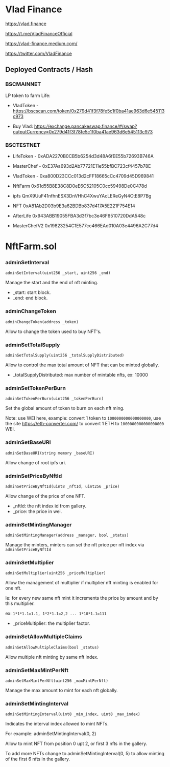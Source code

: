# Vlad Finance

https://vlad.finance 

https://t.me/VladFinanceOfficial

https://vlad-finance.medium.com/

https://twitter.com/VladFinance


## Deployed Contracts / Hash

### BSCMAINNET

LP token to farm Life:

- VladToken - https://bscscan.com/token/0x279d41f3f78fe5c1f0ba41ae963d6e545113c973
  
- Buy Vlad: https://exchange.pancakeswap.finance/#/swap?outputCurrency=0x279d41f3f78fe5c1f0ba41ae963d6e545113c973 
  

### BSCTESTNET

- LifeToken - 0xADA2270B0CB5b6254d3d48A6fEE55b72693B746A
- MasterChef - 0xE37Aa693d2Ab77721E11e55bfBC723cf4457b78E
- VladToken - 0xa800D23CCc013d2cFF18665cCc4709d45D969841
- NftFarm 0x61d55B8E38C8D0eE6C52105C0cc59498De0C478d
- ipfs QmX9UuF41nfhnESX3DnVHhC4XwuYAcLEReGyN4CtE8P7Bg 
- NFT 0xA81Ab2D03b9E3a62BDBb837d417A5E221F754E14

- AfterLife 0x943ABB19055FBA3d3f7bc3e46F6510720DdA548c
- MasterChefV2 0x19823254C1E577cc466EAd010A03e4496A2C77d4


# NftFarm.sol

### adminSetInterval

`adminSetInterval(uint256 _start, uint256 _end)`

Manage the start and the end of nft minting.

- _start: start block.
- _end: end block.

### adminChangeToken

`adminChangeToken(address _token)`

Allow to change the token used to buy NFT's.

### adminSetTotalSupply

`adminSetTotalSupply(uint256 _totalSupplyDistributed)`

Allow to control the max total amount of NFT that can be minted globally.

- _totalSupplyDistributed: max number of mintable nfts, ex: 10000

### adminSetTokenPerBurn

`adminSetTokenPerBurn(uint256 _tokenPerBurn)`

Set the global amount of token to burn on each nft ming.

Note: use WEI here, example: convert 1 token to `1000000000000000000`, use the site https://eth-converter.com/ to convert 1 ETH to `1000000000000000000` WEI.

### adminSetBaseURI

`adminSetBaseURI(string memory _baseURI)`

Allow change of root ipfs uri.

### adminSetPriceByNftId

`adminSetPriceByNftId(uint8 _nftId, uint256 _price)`

Allow change of the price of one NFT.

- _nftId: the nft index id from gallery.
- _price: the price in wei.

### adminSetMintingManager

`adminSetMintingManager(address _manager, bool _status)`

Manage the minters, minters can set the nft price per nft index via `adminSetPriceByNftId`

### adminSetMultiplier

`adminSetMultiplier(uint256 _priceMultiplier)`

Allow the management of multiplier if multiplier nft minting is enabled for one nft.

Ie: for every new same nft mint it increments the price by amount and by this multiplier.

ex: `1*1*1.1=1.1, 1*2*1.1=2,2 ... 1*10*1.1=111`

- _priceMultiplier: the multiplier factor.

### adminSetAllowMultipleClaims

`adminSetAllowMultipleClaims(bool _status)`

Allow multiple nft minting by same nft index.

### adminSetMaxMintPerNft

`adminSetMaxMintPerNft(uint256 _maxMintPerNft)`

Manage the max amount to mint for each nft globally.

### adminSetMintingInterval

`adminSetMintingInterval(uint8 _min_index, uint8 _max_index)`

Indicates the interval index allowed to mint NFTs.

For example: adminSetMintingInterval(0, 2)

Allow to mint NFT from position 0 upt 2, or first 3 nfts in the gallery.

To add more NFTs change to adminSetMintingInterval(0, 5) to allow minting of the first 6 nfts in the gallery.
